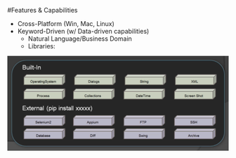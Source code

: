 #Features & Capabilities
- Cross-Platform (Win, Mac, Linux)
- Keyword-Driven (w/ Data-driven capabilities)
  - Natural Language/Business Domain
  - Libraries:

![Image of Libraryes](https://github.com/thtop/RobotFW1/blob/master/Section-01-Introduction/imgs/1-libraries.PNG)
